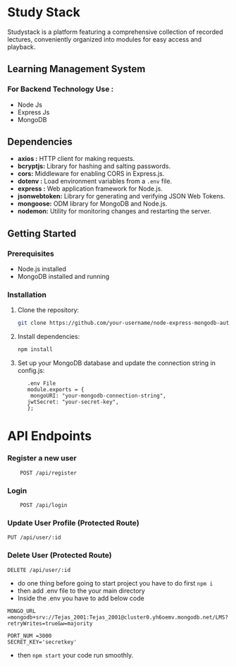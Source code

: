 # Study Stack 
Studystack is a platform featuring a comprehensive collection of recorded lectures, conveniently organized into modules for easy access and playback.
## Learning Management System
### For Backend Technology Use :
- Node Js
- Express Js
- MongoDB

## Dependencies
- **axios :** HTTP client for making requests.
- **bcryptjs:** Library for hashing and salting passwords.
- **cors:** Middleware for enabling CORS in Express.js.
- **dotenv :** Load environment variables from a `.env` file.
- **express :** Web application framework for Node.js.
- **jsonwebtoken:** Library for generating and verifying JSON Web Tokens.
- **mongoose:** ODM library for MongoDB and Node.js.
- **nodemon:** Utility for monitoring changes and restarting the server.

## Getting Started

### Prerequisites

- Node.js installed
- MongoDB installed and running

### Installation

1. Clone the repository:

   ```bash
   git clone https://github.com/your-username/node-express-mongodb-auth.git
2. Install dependencies:
    ``` bash
    npm install
3. Set up your MongoDB database and update the connection string in config.js:

     ``` 
        .env File
        module.exports = {
         mongoURI: "your-mongodb-connection-string",
        jwtSecret: "your-secret-key",
        }; 
    ```

#  API Endpoints 

###  Register a new user
```
    POST /api/register
```
### Login
```
    POST /api/login
```
### Update User Profile (Protected Route)
```
PUT /api/user/:id
```
### Delete User (Protected Route)
```
DELETE /api/user/:id
```

- do one thing before going to start project you have to do first `npm i`
- then add .env file to the your main directory
- Inside the .env you have to add below code

```
MONGO_URL =mongodb+srv://Tejas_2001:Tejas_2001@cluster0.yh6oemv.mongodb.net/LMS?retryWrites=true&w=majority

PORT_NUM =3000
SECRET_KEY='secretkey'
```

- then `npm start` your code run smoothly.
